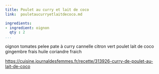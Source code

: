 ```yaml
---
title: Poulet au curry et lait de coco
link:  pouletaucurryetlaitdecoco.md

ingredients:
- ingredient: oignon
  qty : 2
...
```

oignon
tomates pelee
pate à curry
cannelle
citron vert
poulet 
lait de coco
gingembre frais
huile
coriandre fraich

https://cuisine.journaldesfemmes.fr/recette/313926-curry-de-poulet-au-lait-de-coco
